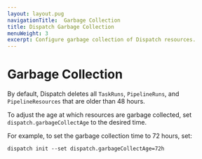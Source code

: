 ```yaml
---
layout: layout.pug
navigationTitle:  Garbage Collection
title: Dispatch Garbage Collection
menuWeight: 3
excerpt: Configure garbage collection of Dispatch resources.
---
```


# Garbage Collection

By default, Dispatch deletes all `TaskRuns`, `PipelineRuns`, and `PipelineResources` that are older than 48 hours.

To adjust the age at which resources are garbage collected, set `dispatch.garbageCollectAge` to the desired time.

For example, to set the garbage collection time to 72 hours, set:

```
dispatch init --set dispatch.garbageCollectAge=72h
```
